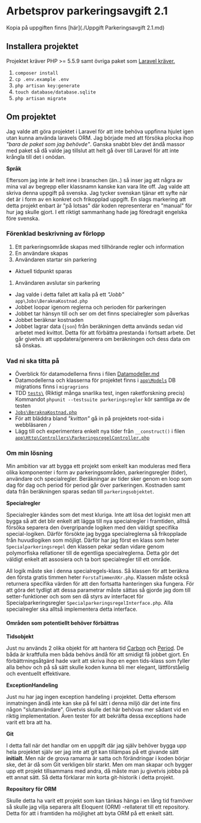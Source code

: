 # Arbetsprov parkeringsavgift 2.1
Kopia på uppgiften finns [här](./Uppgift Parkeringsavgift 2.1.md)

## Installera projektet
Projektet kräver PHP >= 5.5.9 samt övriga paket som [Laravel kräver.](https://laravel.com/docs/5.2/#server-requirements)

1. `composer install`
2. `cp .env.example .env`
2. `php artisan key:generate`
2. `touch database/database.sqlite`
2. `php artisan migrate`

## Om projektet
Jag valde att göra projektet i Laravel för att inte behöva uppfinna hjulet igen utan kunna använda laravels ORM. Jag började med att försöka plocka ihop *"bara de paket som jag behövde"*. Ganska snabbt blev det ändå massor med paket så då valde jag tillslut att helt gå över till Laravel för att inte krångla till det i onödan.

**Språk**

Eftersom jag inte är helt inne i branschen (än..) så inser jag att några av mina val av begrepp eller klassnamn kanske kan vara lite off. Jag valde att skriva denna uppgift på svenska. Jag tycker svenskan tjänar ett syfte när det är i form av en konkret och frikopplad uppgift. En slags markering att detta projekt enbart är "på lotsas" där koden representerar en "manual" för hur jag skulle gjort. I ett riktigt sammanhang hade jag föredragit engelska före svenska.

### Förenklad beskrivning av förlopp
1. Ett parkeringsområde skapas med tillhörande regler och information
1. En användare skapas
1. Användaren startar sin parkering
  * Aktuell tidpunkt sparas
1. Användaren avslutar sin parkering
  * Jag valde i detta fallet att kalla på ett *"Jobb"* `app\Jobs\BeraknaKostnad.php`
  * Jobbet loopar igenom reglerna och perioden för parkeringen
  * Jobbet tar hänsyn till och ser om det finns specialregler som påverkas
  * Jobbet beräknar kostnaden
  * Jobbet lagrar data (`json`) från beräkningen detta används sedan vid arbetet med kvittot. Detta för att förbättra prestanda i fortsatt arbete. Det går givetvis att uppdatera/generera om beräkningen och dess data om så önskas.


### Vad ni ska titta på
* Överblick för datamodellerna finns i filen [Datamodeller.md](./Datamodeller.md)
* Datamodellerna och klasserna för projektet finns i [`app\Models`](./app/Models) DB migrations finns i `migragrions`
* TDD [`tests\`](./tests) (Riktigt många snarlika test, ingen raketforskning precis) Kommandot `phpunit --testsuite parkeringsregler` kör samtliga av de testen
* [`Jobs\BeraknaKostnad.php`](./app/Jobs/BeraknaKostnad.php)
* För att bläddra bland *"kvitton"* gå in på projektets root-sida i webbläsaren `/`
* Lägg till och experimentera enkelt nya tider från `__construct()` i filen [`app\Http\Controllers\ParkeringsregelController.php`](./app/Http/Controllers/ParkeringsregelController.php)

### Om min lösning
Min ambition var att bygga ett projekt som enkelt kan moduleras med flera olika komponenter i form av parkeringsområden, parkeringsregler (tider), användare och specialregler. Beräkningar av tider sker genom en loop som dag för dag och period för period går över parkeringen. Kostnaden samt data från beräkningen sparas sedan till `parkeringsobjektet`.

**Specialregler**

Specialregler kändes som det mest kluriga. Inte att lösa det logiskt men att bygga så att det blir enkelt att lägga till nya specialregler i framtiden, alltså försöka separera den övergripande logiken med den väldigt specifika special-logiken. Därför försökte jag bygga specialreglerna så frikopplade från huvudlogiken som möjligt. Därför har jag först en klass som heter `Specialparkeringsregel` den klassen pekar sedan vidare genom polymorfiska rellationer till de egentliga specialreglerna. Detta gör det väldigt enkelt att assosiera och ta bort specialregler till ett område.

All logik måste ske i denna specialregels-klass. Så klassen för att beräkna den första gratis timmen heter `ForstaTimmenXKr.php`. Klassen måste också returnera specifika värden för att den fortsatta hanteringen ska fungera. För att göra det tydligt att dessa parametrar måste sättas så gjorde jag dom till setter-funktioner och som sen då styrs av interfacet för Specialparkeringsregler `SpecialparkeringsregelInterface.php`. Alla specialregler ska alltså implementera detta interface.


#### Områden som potentiellt behöver förbättras
**Tidsobjekt**

Just nu används 2 olika objekt för att hantera tid [Carbon](http://carbon.nesbot.com/) och [Period](http://period.thephpleague.com/). De båda är kraftfulla men båda behövs ändå för att smidigt få jobbet gjort. En förbättrningsåtgärd hade varit att skriva ihop en egen tids-klass som fyller alla behov och på så sätt skulle koden kunna bli mer elegant, lättförståelig och eventuellt effektivare.

**ExceptionHandeling**

Just nu har jag ingen exception handeling i projektet. Detta eftersom inmatningen ändå inte kan ske på fel sätt i denna miljö där det inte fins någon "slutanvändare". Givetvis skulle det här behövas mer sådant vid en riktig implementation. Även tester för att bekräfta dessa exceptions hade varit ett bra att ha.

**Git**

I detta fall när det handlar om en uppgift där jag själv behöver bygga upp hela projektet själv ser jag inte att git kan tillämpas på ett givande sätt **initialt**. Men när de grova ramarna är satta och förändringar i koden börjar ske, det är då som Git verkligen blir starkt. Men om man skapar och bygger upp ett projekt tillsammans med andra, då måste man ju givetvis jobba på ett annat sätt. Så detta förklarar min korta git-historik i detta projekt.

**Repository för ORM**

Skulle detta ha varit ett projekt som kan tänkas hänga i en lång tid framöver så skulle jag vilja separera allt Eloquent (ORM) -rellaterat till ett repository. Detta för att i framtiden ha möjlighet att byta ORM på ett enkelt sätt.


